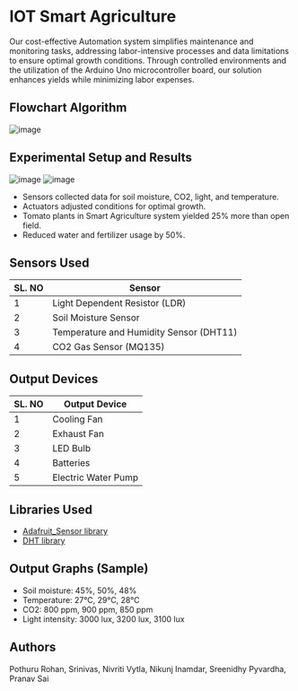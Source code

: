# IOT Smart Agriculture
Our cost-effective Automation system simplifies maintenance and monitoring tasks, addressing labor-intensive processes and data limitations to ensure optimal growth conditions. Through controlled environments and the utilization of the Arduino Uno microcontroller board, our solution enhances yields while minimizing labor expenses.

## Flowchart Algorithm
![image](https://github.com/rohzzn/smart_agriculture/assets/47408756/72248b64-2692-473b-aa88-8815dc5e2b3d)


## Experimental Setup and Results
![image](https://github.com/rohzzn/smart_agriculture/assets/47408756/86b03558-f81a-4cf1-9582-0272087680c5)
![image](https://github.com/rohzzn/smart_agriculture/assets/47408756/155e146e-21a0-488d-b43b-e13cfc6bdcdd)




- Sensors collected data for soil moisture, CO2, light, and temperature.
- Actuators adjusted conditions for optimal growth.
- Tomato plants in Smart Agriculture system yielded 25% more than open field.
- Reduced water and fertilizer usage by 50%.

## Sensors Used
| SL. NO | Sensor                                 |
|--------|----------------------------------------|
| 1      | Light Dependent Resistor (LDR)         |
| 2      | Soil Moisture Sensor                   |
| 3      | Temperature and Humidity Sensor (DHT11) |
| 4      | CO2 Gas Sensor (MQ135)                 |


## Output Devices
| SL. NO | Output Device      |
|--------|--------------------|
| 1      | Cooling Fan        |
| 2      | Exhaust Fan        |
| 3      | LED Bulb           |
| 4      | Batteries          |
| 5      | Electric Water Pump|

## Libraries Used
- [Adafruit_Sensor library](https://github.com/adafruit/Adafruit_Sensor)
- [DHT library](https://github.com/adafruit/DHT-sensor-library)

## Output Graphs (Sample)
- Soil moisture: 45%, 50%, 48%
- Temperature: 27°C, 29°C, 28°C
- CO2: 800 ppm, 900 ppm, 850 ppm
- Light intensity: 3000 lux, 3200 lux, 3100 lux

## Authors
Pothuru Rohan, Srinivas, Nivriti Vytla, Nikunj Inamdar, Sreenidhy Pyvardha, Pranav Sai
